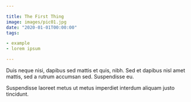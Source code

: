 ```yaml
---

title: The First Thing
image: images/pic01.jpg
date: "2020-01-01T00:00:00"
tags:

- example
- lorem ipsum

---
```


Duis neque nisi, dapibus sed mattis et quis, nibh. Sed et dapibus nisl amet
mattis, sed a rutrum accumsan sed. Suspendisse eu.

<!-- more -->

Suspendisse laoreet metus ut metus imperdiet interdum aliquam justo tincidunt.
